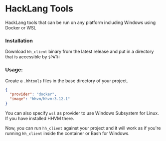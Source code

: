 # HackLang Tools
HackLang tools that can be run on any platform including Windows using Docker or WSL

### Installation
Download `hh_client` binary from the latest release and put in a directory that is accessible by `$PATH`

### Usage:
Create a `.hhtools` files in the base directory of your project.
```json
{
  "provider": "docker",
  "image": "hhvm/hhvm:3.12.1"
}
```
You can also specify `wsl` as provider to use Windows Subsystem for Linux. If you have installed HHVM there.

Now, you can run `hh_client` against your project and it will work as if you're running `hh_client` inside the container or Bash for Windows.
